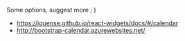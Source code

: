 Some options, suggest more ; )

- https://jquense.github.io/react-widgets/docs/#/calendar
- http://bootstrap-calendar.azurewebsites.net/
